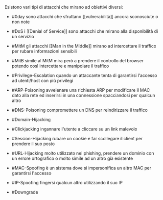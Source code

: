 Esistono vari tipi di attacchi che mirano ad obiettivi diversi:

- #0day 
	sono attacchi che sfruttano [[vulnerabilità]] ancora sconosciute o non note  
- #DoS
	i [[Denial of Service]] sono attacchi che mirano alla disponibilità di un servizio
- #MitM
	gli attacchi [[Man in the Middle]] mirano ad intercettare il traffico per rubare informazioni sensibili 
- #MitB
	simile al MitM mira però a prendere il controllo del browser potendo così intercettare e manipolare il traffico
- #Privilege-Escalation
	quando un attaccante tenta di garantirsi l'accesso ad utenti/host con più privilegi
- #ARP-Poisoning
	avvelenare una richiesta ARP per modificare il MAC dato alla rete ed inserirsi in una connessione spacciandosi per qualcun altro
- #DNS-Poisoning
	compromettere un DNS per reindirizzare il traffico
- #Domain-Hijacking
	
- #Clickjacking
	ingannare l'utente a cliccare su un link malevolo
- #Session-Hijacking
	rubare un cookie e far scollegare il client per prendere il suo posto
- #URL-Hijacking
	molto utilizzato nei phishing, prendere un dominio con un errore ortografico o molto simile ad un altro già esistente
- #MAC-Spoofing 
	è un sistema dove si impersonifica un altro MAC per garantirsi l'accesso 
- #IP-Spoofing
	fingersi qualcun altro utilizzando il suo IP
- #Downgrade


 